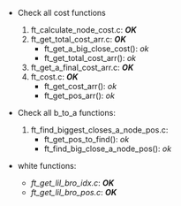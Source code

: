 + Check all cost functions
	1. ft_calculate_node_cost.c: ***OK***
	2. ft_get_total_cost_arr.c: ***OK***
		+ ft_get_a_big_close_cost(): *ok*
		+ ft_get_total_cost_arr(): *ok*
	3. ft_get_a_final_cost_arr.c: ***OK***
	4. ft_cost.c: ***OK***
		+ ft_get_cost_arr(): *ok*
		+ ft_get_pos_arr(): *ok*

+ Check all b_to_a functions:
	1. ft_find_biggest_closes_a_node_pos.c:
		+ ft_get_pos_to_find(): *ok*
		+ ft_find_big_close_a_node_pos(): *ok*
  
+ white functions:
	+ *ft_get_lil_bro_idx.c*: ***OK***
	+ *ft_get_lil_bro_pos.c*: ***OK***
